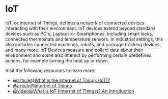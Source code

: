 # IoT

IoT, or Internet of Things, defines a network of connected devices interacting with their environment. IoT devices extend beyond standard devices such as PC's, Laptops or Smartphones, including smart locks, connected thermostats and temperature sensors. In industrial settings, this also includes connected machines, robots, and package tracking devices, and many more. IoT Devices measure and collect data about their environment and some also interact by performing certain predefined actions, for example turning the heat up or down.

Visit the following resources to learn more:

- [@article@What is the Internet of Things (IoT)?](https://www.ibm.com/think/topics/internet-of-things)
- [@article@Internet of Things](https://en.wikipedia.org/wiki/Internet_of_things)
- [@video@What is IoT (Internet of Things)? An Introduction](https://www.youtube.com/watch?v=4FxU-xpuCww)

